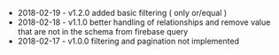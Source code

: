 - 2018-02-19 - v1.2.0 added basic filtering ( only or/equal )
- 2018-02-18 - v1.1.0 better handling of relationships and remove value that are not in the schema from firebase query
- 2018-02-17 - v1.0.0 filtering and pagination not implemented
